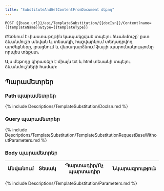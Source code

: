 ```yaml
---
title: "SubstituteAndGetContentFromDocument մեթոդ" 
---
```


```http
POST {{base_url}}/api/TemplateSubstitution/{{docIsn}}/Content?name={{templateName}}&type={{templateType}}
```

Բեռնում է փաստաթղթին կապակցված տպելու ձևանմուշը՝ ըստ ձևանմուշի անվան և տեսակի, հաշվարկում տեղադրվող արժեքները, լրացնում և վերադարձնում ֆայլի պարունակությունը որպես տեքստ։
 
Այս մեթոդը կիրառելի է միայն txt և html տեսակի տպելու ձևանմուշների համար։

## Պարամետրեր

### Path պարամետրեր

{% include Descriptions/TemplateSubstitution/DocIsn.md %}

### Query պարամետրեր

{% include Descriptions/TemplateSubstitution/TemplateSubstitutionRequestBaseWithoutParameters.md %}

### Body պարամետրեր

| Անվանում | Տեսակ | **Պարտադիր/Ոչ պարտադիր** | **Նկարագրություն** |
| --- | --- | --- | --- |
{% include Descriptions/TemplateSubstitution/Parameters.md %}